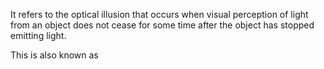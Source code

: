 It refers to the optical illusion that occurs when visual perception of light from an object does not cease for some time after the object has stopped emitting light.

This is also known as 

